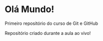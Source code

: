 # Olá Mundo!

Primeiro repositório do curso de Git e GitHub

Repositório criado durante a aula ao vivo!




